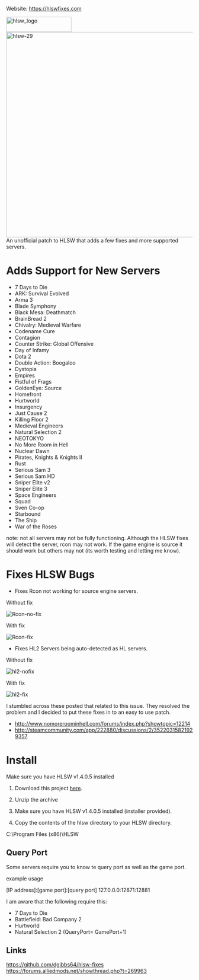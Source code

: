Website: <a href="https://hlswfixes.com/">https://hlswfixes.com</a>

<img src="https://danielgibbs.co.uk/wp-content/uploads/2015/08/hlsw_logo.png" alt="hlsw_logo" width="176" height="41" class="alignnone size-full wp-image-4024" />

<img src="https://danielgibbs.co.uk/wp-content/uploads/2015/08/hlsw-29.jpg" alt="hlsw-29" width="700" height="554" class="alignnone size-full wp-image-4021" />
<br>
An unofficial patch to HLSW that adds a few fixes and more supported servers.

# Adds Support for New Servers

* 7 Days to Die
* ARK: Survival Evolved
* Arma 3
* Blade Symphony
* Black Mesa: Deathmatch
* BrainBread 2
* Chivalry: Medieval Warfare
* Codename Cure
* Contagion
* Counter Strike: Global Offensive
* Day of Infamy
* Dota 2
* Double Action: Boogaloo
* Dystopia
* Empires
* Fistful of Frags
* GoldenEye: Source
* Homefront
* Hurtworld
* Insurgency
* Just Cause 2
* Killing Floor 2
* Medieval Engineers
* Natural Selection 2
* NEOTOKYO
* No More Room in Hell
* Nuclear Dawn
* Pirates, Knights & Knights II
* Rust
* Serious Sam 3
* Serious Sam HD
* Sniper Elite v2
* Sniper Elite 3
* Space Engineers
* Squad
* Sven Co-op
* Starbound
* The Ship
* War of the Roses

note: not all servers may not be fully functioning. Although the HLSW fixes will detect the server, rcon may not work. If the game engine is source it should work but others may not (its worth testing and letting me know).

# Fixes HLSW Bugs
* Fixes Rcon not working for source engine servers.

Without fix

<img src="http://i.imgur.com/4V0KPsv.png" alt="Rcon-no-fix" />

With fix

<img src="http://i.imgur.com/TxMnSUq.png" alt="Rcon-fix" />

* Fixes HL2 Servers being auto-detected as HL servers.

Without fix

 <img src="http://i.imgur.com/dFaZ3MP.png" alt="hl2-nofix" />

With fix

<img src="http://i.imgur.com/IxuHs5q.png" alt="hl2-fix" />

I stumbled across these posted that related to this issue. They resolved the problem and I decided to put these fixes in to an easy to use patch.
* http://www.nomoreroominhell.com/forums/index.php?showtopic=12214
* http://steamcommunity.com/app/222880/discussions/2/35220315821929357

# Install

Make sure you have HLSW v1.4.0.5 installed

1. Download this project <a href="https://github.com/dgibbs64/hlsw-fixes/archive/master.zip">here</a>.

2. Unzip the archive

3. Make sure you have HLSW v1.4.0.5 installed (installer provided).

4. Copy the contents of the hlsw directory to your HLSW directory.

C:\Program Files (x86)\HLSW

## Query Port
Some servers require you to know te query port as well as the game port.

example usage

[IP address]:[game port]:[query port]
127.0.0.0:12871:12881

I am aware that the following require this:
* 7 Days to Die
* Battlefield: Bad Company 2
* Hurtworld
* Natural Selection 2 (QueryPort= GamePort+1)

## Links
<a href="https://github.com/dgibbs64/hlsw-fixes">https://github.com/dgibbs64/hlsw-fixes</a>
<br>
<a href="https://forums.alliedmods.net/showthread.php?t=269963">https://forums.alliedmods.net/showthread.php?t=269963</a>
